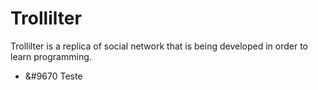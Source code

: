 # Trollilter
Trollilter is a replica of social network that is being developed in order to learn programming.


 - &#9670 Teste

